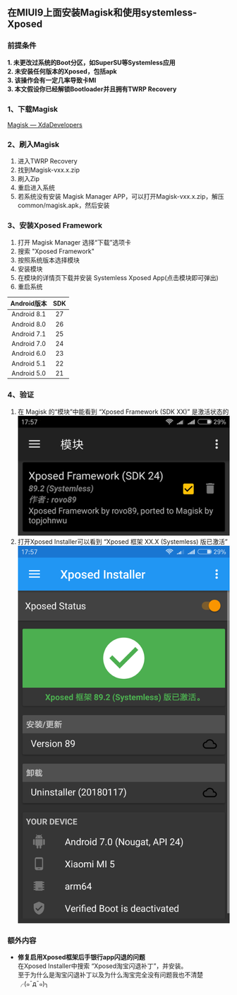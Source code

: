 ## 在MIUI9上面安装Magisk和使用systemless-Xposed

### 前提条件
**1. 未更改过系统的Boot分区，如SuperSU等Systemless应用**  
**2. 未安装任何版本的Xposed，包括apk**  
**3. 该操作会有一定几率导致卡MI**  
**3. 本文假设你已经解锁Bootloader并且拥有TWRP Recovery**  

### 1、下载Magisk
[Magisk — XdaDevelopers](https://forum.xda-developers.com/apps/magisk)  

### 2、刷入Magisk
1. 进入TWRP Recovery
2. 找到Magisk-vxx.x.zip
3. 刷入Zip
4. 重启进入系统
5. 若系统没有安装 Magisk Manager APP，可以打开Magisk-vxx.x.zip，解压common/magisk.apk，然后安装

### 3、安装Xposed Framework
1. 打开 Magisk Manager 选择“下载”选项卡
2. 搜索 "Xposed Framework"
3. 按照系统版本选择模块
4. 安装模块
5. 在模块的详情页下载并安装 Systemless Xposed App(点击模块即可弹出)
6. 重启系统

| Android版本 | SDK |
| :-: | :-: |
| Android 8.1 | 27 |
| Android 8.0 | 26 |
| Android 7.1 | 25 |
| Android 7.0 | 24 |
| Android 6.0 | 23 |
| Android 5.1 | 22 |
| Android 5.0 | 21 |

### 4、验证  
1. 在 Magisk 的“模块”中能看到 “Xposed Framework (SDK XX)” 是激活状态的  
![Magisk-Modes](https://raw.githubusercontent.com/BoringCat/MyLog/master/Picture/Phone/Mi5-Miui9-SDK24/Magisk-Modes.png)
2. 打开Xposed Installer可以看到 “Xposed 框架 XX.X (Systemless) 版已激活”  
![Xposed-Installer](https://raw.githubusercontent.com/BoringCat/MyLog/master/Picture/Phone/Mi5-Miui9-SDK24/Xposed-Installer.png)

### 额外内容
+ **修复启用Xposed框架后手银行app闪退的问题**  
在Xposed Installer中搜索 “Xposed淘宝闪退补丁”，并安装。  
至于为什么是淘宝闪退补丁以及为什么淘宝完全没有问题我也不清楚╭(๑¯д¯๑)╮
